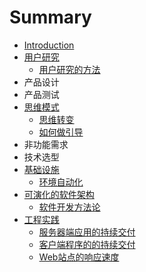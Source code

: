 # Summary

* [Introduction](README.md)
* [用户研究](user-research/README.md)
   * [用户研究的方法](user-research/yong_hu_yan_jiu_de_fang_fa.md)
* 产品设计
* 产品测试
* [思维模式](mind-set/README.md)
	* [思维转变](mind-set/be-a-good-developer.md)
	* [如何做引导](mind-set/how-to-facilitate.md)
* 非功能需求
* 技术选型
* [基础设施](infrastructure/README.md)
   * [环境自动化](infrastructure/provision.md)
* [可演化的软件架构](architecture/README.md)
   * [软件开发方法论](architecture/methodology.md)
* [工程实践](project-practises/README.md)
   * [服务器端应用的持续交付](project-practises/poor-man-ci-backend.md)
   * [客户端程序的的持续交付](project-practises/poor-man-ci-frontend.md)
   * [Web站点的响应速度](project-practises/web-performance-testing-in-ci.md)
